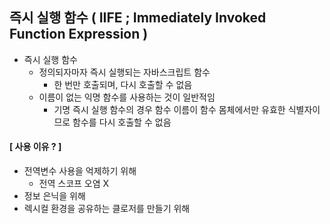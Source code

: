 ## 즉시 실행 함수 ( IIFE ; Immediately Invoked Function Expression )
- 즉시 실행 함수
  - 정의되자마자 즉시 실행되는 자바스크립트 함수
    - 한 번만 호출되며, 다시 호출할 수 없음
  - 이름이 없는 익명 함수를 사용하는 것이 일반적임
    - 기명 즉시 실행 함수의 경우 함수 이름이 함수 몸체에서만 유효한 식별자이므로 함수를 다시 호출할 수 없음

#### [ 사용 이유 ? ]
- 전역변수 사용을 억제하기 위해
  - 전역 스코프 오염 X
- 정보 은닉을 위해
- 렉시컬 환경을 공유하는 클로저를 만들기 위해
